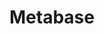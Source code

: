 ---
draft: false
title: Metabase
content:
  id: metabase
  name: Metabase
  logo: /images/applications/business-intelligence/metabase/logo.png
  website: https://www.metabase.com/
  iframe_website: /website-iframe/applications/business-intelligence/metabase
  dashboardImage: /images/applications/business-intelligence/metabase/screenshot-1.png
  short_description: Metabase is an open-source tool that simply and quickly gathers business intelligence and analytics for your company.
  description: Metabase lets you ask questions about your data, and displays answers in clear formats such as a bar graph or detailed table. You can save your questions for later, or group them into great-looking dashboards. It's easy to share questions and dashboards with the rest of your team.
  features:
    - title: Exploration without the SQL barrier
      description: Anyone on your team, whether the CEO or customer support, can get answers to questions about your data with just a few clicks. When the questions get more complicated, SQL and the Metabase notebook editor can be used by the data-savvy.
    - title: Get up and running in minutes
      description: You can start in a couple of clicks with the hosted version, or use Docker to get up and running on your own for free. Then you connect to your data, invite your team, and you have a business intelligence solution that would usually take a sales call.
    - title: Develop, deliver, and iterate fast
      description: Building all your embedded reports in Metabase means quick development and iteration cycles, letting you deliver data and dashboards to your customers even faster. Plus, with just a few clicks you can customize the look and feel to match your own brand.
    - title: Data exploration for the whole team
      description: Metabase sets up in five minutes, connecting your database and bringing its data to life in beautiful visualizations. An intuitive interface makes data exploration feel like second nature. opening data up for everyone, not just analysts and developers.
  screenshots:
    - /images/applications/business-intelligence/metabase/screenshot-1.png
    - /images/applications/business-intelligence/metabase/screenshot-2.png
---